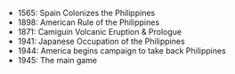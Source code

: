 - 1565: Spain Colonizes the Philippines
- 1898: American Rule of the Philippines
- 1871: Camiguin Volcanic Eruption & Prologue
- 1941: Japanese Occupation of the Philippines
- 1944: America begins campaign to take back Philippines
- 1945: The main game
